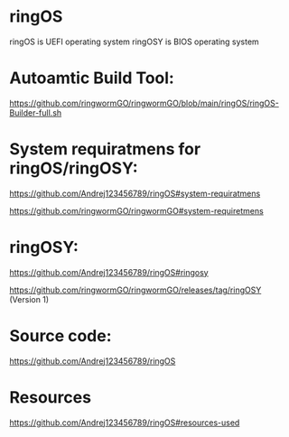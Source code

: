 # ringOS
ringOS is UEFI operating system
ringOSY is BIOS operating system

# Autoamtic Build Tool:
https://github.com/ringwormGO/ringwormGO/blob/main/ringOS/ringOS-Builder-full.sh

# System requiratmens for ringOS/ringOSY:
  https://github.com/Andrej123456789/ringOS#system-requiratmens
  
  https://github.com/ringwormGO/ringwormGO#system-requiretmens

# ringOSY:
  https://github.com/Andrej123456789/ringOS#ringosy
  
  https://github.com/ringwormGO/ringwormGO/releases/tag/ringOSY (Version 1)
  
# Source code:
  https://github.com/Andrej123456789/ringOS

# Resources
  https://github.com/Andrej123456789/ringOS#resources-used
